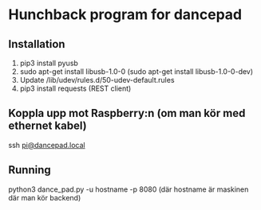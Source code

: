# Hunchback program for dancepad

## Installation
1. pip3 install pyusb
2. sudo apt-get install libusb-1.0-0 (sudo apt-get install libusb-1.0-0-dev)
3. Update /lib/udev/rules.d/50-udev-default.rules
4. pip3 install requests (REST client)

## Koppla upp mot Raspberry:n (om man kör med ethernet kabel)
ssh pi@dancepad.local

## Running
python3 dance_pad.py -u hostname -p 8080 (där hostname är maskinen där man kör backend)
